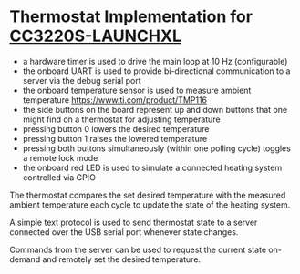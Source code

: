 # Thermostat Implementation for [CC3220S-LAUNCHXL](https://www.ti.com/tool/CC3220S-LAUNCHXL)

* a hardware timer is used to drive the main loop at 10 Hz (configurable)
* the onboard UART is used to provide bi-directional communication to a server via the debug serial port
* the onboard temperature sensor is used to measure ambient temperature <https://www.ti.com/product/TMP116>
* the side buttons on the board represent up and down buttons that one might find on a thermostat for adjusting temperature
 * pressing button 0 lowers the desired temperature
 * pressing button 1 raises the lowered temperature
 * pressing both buttons simultaneously (within one polling cycle) toggles a remote lock mode
* the onboard red LED is used to simulate a connected heating system controlled via GPIO

The thermostat compares the set desired temperature with the measured ambient temperature each cycle to update the state of the heating system.

A simple text protocol is used to send thermostat state to a server connected over the USB serial port whenever state changes.

Commands from the server can be used to request the current state on-demand and remotely set the desired temperature.
